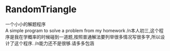 # RandomTriangle
一个小小的解题程序                
A simple program to solve a problem from my homework
/n本人初三,这个程序是我在学概率的时候碰到一道题,按照普通解法要列举很多情况写很多字,所以设计了这个程序.
/n能力还不是很够.请多多包涵
